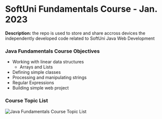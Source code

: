 # SoftUni Fundamentals Course - Jan. 2023
<strong>Description:</strong> the repo is used to store and share accross devices the independently developed code related to SoftUni Java Web Development 

### Java Fundamentals Course Objectives
- Working with linear data structures
  -	Arrays and Lists
-	Defining simple classes
-	Processing and manipulating strings
-	Regular Expressions
-	Building simple web project

### Course Topic List

![Java Fundamentals Course Topic List](https://github.com/idaki/SoftUni_Java_Fundamentals_Course/blob/main/Topics.png)











